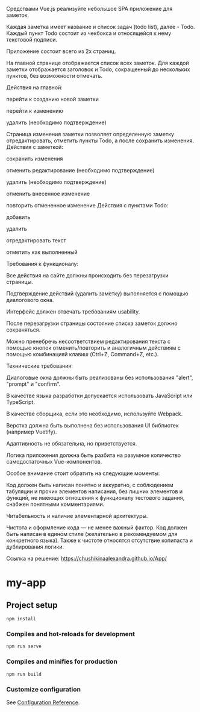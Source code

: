 

Средствами Vue.js реализуйте небольшое SPA приложение для заметок.

Каждая заметка имеет название и список задач (todo list), далее - Todo. Каждый пункт Todo состоит из чекбокса и относящейся к нему текстовой подписи.

Приложение состоит всего из 2х страниц.

На главной странице отображается список всех заметок. Для каждой заметки отображается заголовок и Todo, сокращенный до нескольких пунктов, без возможности отмечать. 

Действия на главной:

перейти к созданию новой заметки

перейти к изменению

удалить (необходимо подтверждение)

Страница изменения заметки позволяет определенную заметку отредактировать, отметить пункты Todo, а после сохранить изменения. Действия с заметкой:

сохранить изменения

отменить редактирование (необходимо подтверждение)

удалить (необходимо подтверждение)

отменить внесенное изменение

повторить отмененное изменение Действия с пунктами Todo:

добавить

удалить

отредактировать текст

отметить как выполненный

Требования к функционалу:

Все действия на сайте должны происходить без перезагрузки страницы.

Подтверждение действий (удалить заметку) выполняется с помощью диалогового окна.

Интерфейс должен отвечать требованиям usability.

После перезагрузки страницы состояние списка заметок должно сохраняться.

Можно пренебречь несоответствием редактирования текста с помощью кнопок отменить/повторить и аналогичным действиям с помощью комбинацияй клавиш (Ctrl+Z, Command+Z, etc.).

Технические требования:

Диалоговые окна должны быть реализованы без использования "alert", "prompt" и "confirm".

В качестве языка разработки допускается использовать JavaScript или TypeScript.

В качестве сборщика, если это необходимо, используйте Webpack.

Верстка должна быть выполнена без использования UI библиотек (например Vuetify).

Адаптивность не обязательна, но приветствуется.

Логика приложения должна быть разбита на разумное количество самодостаточных Vue-компонентов.

Особое внимание стоит обратить на следующие моменты:

Код должен быть написан понятно и аккуратно, с соблюдением табуляции и прочих элементов написания, без лишних элементов и функций, не имеющих отношения к функционалу тестового задания, снабжен понятными комментариями.

Читабельность и наличие элементарной архитектуры.

Чистота и оформление кода — не менее важный фактор. Код должен быть написан в едином стиле (желательно в рекомендуемом для конкретного языка). Также к чистоте относятся отсутствие копипаста и дублирования логики.

Ссылка на решение: https://chushikinaalexandra.github.io/App/



# my-app

## Project setup
```
npm install
```

### Compiles and hot-reloads for development
```
npm run serve
```

### Compiles and minifies for production
```
npm run build
```

### Customize configuration
See [Configuration Reference](https://cli.vuejs.org/config/).
